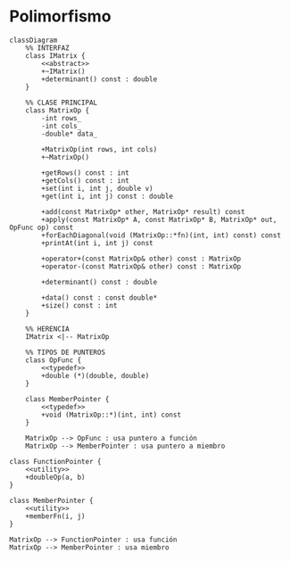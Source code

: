 # Polimorfismo
```mermaid
classDiagram
    %% INTERFAZ
    class IMatrix {
        <<abstract>>
        +~IMatrix()
        +determinant() const : double
    }

    %% CLASE PRINCIPAL
    class MatrixOp {
        -int rows_
        -int cols_
        -double* data_

        +MatrixOp(int rows, int cols)
        +~MatrixOp()

        +getRows() const : int
        +getCols() const : int
        +set(int i, int j, double v)
        +get(int i, int j) const : double

        +add(const MatrixOp* other, MatrixOp* result) const
        +apply(const MatrixOp* A, const MatrixOp* B, MatrixOp* out, OpFunc op) const
        +forEachDiagonal(void (MatrixOp::*fn)(int, int) const) const
        +printAt(int i, int j) const

        +operator+(const MatrixOp& other) const : MatrixOp
        +operator-(const MatrixOp& other) const : MatrixOp

        +determinant() const : double

        +data() const : const double*
        +size() const : int
    }

    %% HERENCIA
    IMatrix <|-- MatrixOp

    %% TIPOS DE PUNTEROS
    class OpFunc {
        <<typedef>>
        +double (*)(double, double)
    }

    class MemberPointer {
        <<typedef>>
        +void (MatrixOp::*)(int, int) const
    }

    MatrixOp --> OpFunc : usa puntero a función
    MatrixOp --> MemberPointer : usa puntero a miembro

```
    class FunctionPointer {
        <<utility>>
        +doubleOp(a, b)
    }

    class MemberPointer {
        <<utility>>
        +memberFn(i, j)
    }

    MatrixOp --> FunctionPointer : usa función
    MatrixOp --> MemberPointer : usa miembro


```
